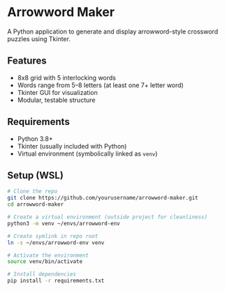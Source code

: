 # Arrowword Maker

A Python application to generate and display arrowword-style crossword puzzles using Tkinter.

## Features

- 8x8 grid with 5 interlocking words
- Words range from 5–8 letters (at least one 7+ letter word)
- Tkinter GUI for visualization
- Modular, testable structure

## Requirements

- Python 3.8+
- Tkinter (usually included with Python)
- Virtual environment (symbolically linked as `venv`)

## Setup (WSL)

```bash
# Clone the repo
git clone https://github.com/yourusername/arrowword-maker.git
cd arrowword-maker

# Create a virtual environment (outside project for cleanliness)
python3 -m venv ~/envs/arrowword-env

# Create symlink in repo root
ln -s ~/envs/arrowword-env venv

# Activate the environment
source venv/bin/activate

# Install dependencies
pip install -r requirements.txt

